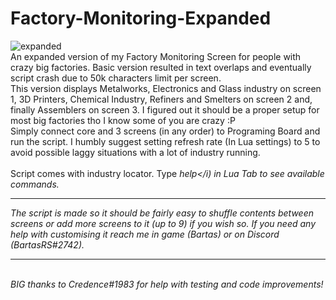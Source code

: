 # Factory-Monitoring-Expanded
![expanded](https://user-images.githubusercontent.com/61538051/218508893-b6412c34-e172-4fd8-90a4-00b6801f20c7.png)
<br>
An expanded version of my Factory Monitoring Screen for people with crazy big factories. Basic version resulted in text overlaps and eventually script crash due to 50k characters limit per screen.
<br>
This version displays Metalworks, Electronics and Glass industry on screen 1, 3D Printers, Chemical Industry, Refiners and Smelters on screen 2 and, finally Assemblers on screen 3. I figured out it should be a proper setup for most big factories tho I know some of you are crazy :P
<br>
Simply connect core and 3 screens (in any order) to Programing Board and run the script. I humbly suggest setting refresh rate (In Lua settings) to 5 to avoid possible laggy situations with a lot of industry running.
<br><br>
Script comes with industry locator. Type <i>help</i) in Lua Tab to see available commands.

<hr>
The script is made so it should be fairly easy to shuffle contents between screens or add more screens to it (up to 9) if you wish so. If you need any help with customising it reach me in game (Bartas) or on Discord (BartasRS#2742).
<hr>
<br>
BIG thanks to Credence#1983 for help with testing and code improvements!
